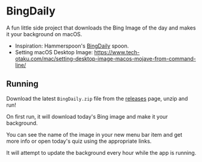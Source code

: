 # BingDaily

A fun little side project that downloads the Bing Image of the day and makes it your background on macOS.

- Inspiration: Hammerspoon's [BingDaily](https://www.hammerspoon.org/Spoons/BingDaily.html) spoon.
- Setting macOS Desktop Image: https://www.tech-otaku.com/mac/setting-desktop-image-macos-mojave-from-command-line/

## Running

Download the latest `BingDaily.zip` file from the [releases](https://github.com/dacort/bingdaily/releases) page, unzip and run!

On first run, it will download today's Bing image and make it your background.

You can see the name of the image in your new menu bar item and get more info or open today's quiz using the appropriate links.

It will attempt to update the background every hour while the app is running.

